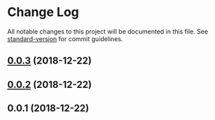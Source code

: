 # Change Log

All notable changes to this project will be documented in this file. See [standard-version](https://github.com/conventional-changelog/standard-version) for commit guidelines.

<a name="0.0.3"></a>
## [0.0.3](https://github.com/davidroyer/nuxt-content/compare/v0.0.2...v0.0.3) (2018-12-22)



<a name="0.0.2"></a>
## [0.0.2](https://github.com/davidroyer/nuxt-content/compare/v0.0.1...v0.0.2) (2018-12-22)



<a name="0.0.1"></a>
## 0.0.1 (2018-12-22)

